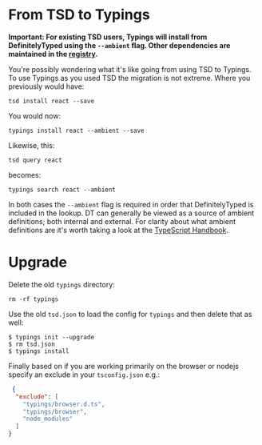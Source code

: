 # From TSD to Typings

**Important: For existing TSD users, Typings will install from DefinitelyTyped using the `--ambient` flag. Other dependencies are maintained in the [registry](https://github.com/typings/registry).**

You're possibly wondering what it's like going from using TSD to Typings. To use Typings as you used TSD the migration is not extreme. Where you previously would have:

```
tsd install react --save
```

You would now:

```
typings install react --ambient --save
```

Likewise, this:

```
tsd query react
```

becomes:

```
typings search react --ambient
```

In both cases the `--ambient` flag is required in order that DefinitelyTyped is included in the lookup. DT can generally be viewed as a source of ambient definitions; both internal and external. For clarity about what ambient definitions are it's worth taking a look at the [TypeScript Handbook](http://www.typescriptlang.org/Handbook#modules-working-with-other-javascript-libraries).

# Upgrade

Delete the old `typings` directory: 

```
rm -rf typings
```

Use the old `tsd.json` to load the config for `typings` and then delete that as well: 

```
$ typings init --upgrade
$ rm tsd.json
$ typings install
```

Finally based on if you are working primarily on the browser or nodejs specify an exclude in your `tsconfig.json` e.g.: 

```json
 {
  "exclude": [
    "typings/browser.d.ts",
    "typings/browser",
    "node_modules"
  ]
}
 ```
